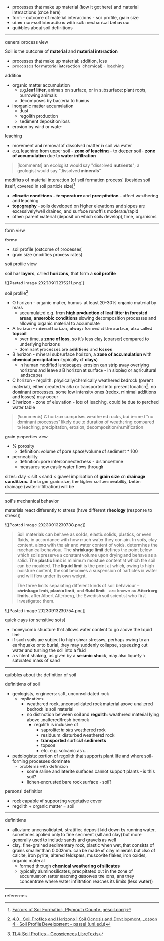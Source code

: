 - processes that make up material (how it got here) and material interactions (once here)
- form - outcome of material interactions - soil profile, grain size
- other non-soil interactions with soil: mechanical behaviour
- quibbles about soil definitions


---
general process view

Soil is the outcome of **material** and **material interaction**
- processes that make up material: addition, loss
- processes for material interaction (chemical) - leaching

addition
- organic matter accumulation
	- e.g.**leaf litter**, animals on surface, or in subsurface: plant roots, burrowing animals
	- decomposes by bacteria to humus
- inorganic matter accumulation
	- dust
	- regolith production
	- sediment deposition
loss
- erosion by wind or water

leaching
- movement and removal of dissolved matter in soil via water
- e.g. leaching from upper soil - **zone of leaching** - to deeper soil - **zone of accumulation** due to **water infiltration**

>[!comments]
>an ecologist would say "dissolved **nutrients**"; a geologist would say "dissolved **minerals**"

modifiers of material interaction (of soil formation process) (besides soil itself, covered in soil particle size)[^3]
- **climatic conditions** - **temperature** and **precipitation** - affect weathering and leaching
- **topography** - soils developed on higher elevations and slopes are excessively/well drained, and surface runoff is moderate/rapid
- other: parent material (deposit on which soils develop), time, organisms

---
form view

forms
- soil profile (outcome of processes)
- grain size (modifies process rates)

soil profile view

soil has **layers**, called **horizons**, that form a **soil profile**

![[Pasted image 20230913235211.png]]

soil profile[^2]
- O horizon - organic matter, humus; at least 20-30% organic material by mass
	- accumulated e.g. from **high production of leaf litter in forested areas**, **anaerobic conditions** slowing decomposition processes and allowing organic material to accumulate
- A horizon - mineral horizon, always formed at the surface, also called **topsoil**
	- over time, a **zone of loss**, so it's less clay (coarser) compared to underlying horizons
	- dominant processes are **additions** and **losses**
- B horizon - mineral subsurface horizon, a **zone of accumulation** with **chemical precipitation** (typically of **clays**)
	- in human modified landscapes, erosion can strip away overlying horizons and leave a B horizon at surface - in sloping or agricultural landscapes
- C horizon - regolith. physically/chemically weathered bedrock (parent material), either created *in situ* or transported into present location[^1]. no dominant processes, some low intensity ones (redox, minimal additions and losses) may occur
- E horizon - zone of eluviation - lots of leaching, could be due to perched water table

>[!comments]
>C horizon comprises weathered rocks, but termed "no dominant processes" likely due to duration of weathering compared to leaching, precipitation, erosion, decomposition/humification

grain properties view
- % porosity
	- definition: volume of pore space/volume of sediment \* 100
- permeability
	- definition: pore interconnectedness - distance/time
	- measures how easily water flows through

sizes: clay < silt < sand < gravel
implication of **grain size** on **drainage conditions**: the larger grain size, the higher soil permeability, better drainage (water infiltration) will be

---
soil's mechanical behavior

materials react differently to stress (have different **rheology** (response to stress))

![[Pasted image 20230913230738.png]]

> Soil materials can behave as solids, elastic solids, plastics, or even fluids, in accordance with how much water they contain. In soils, clay content, along with the air and water content of voids, determines the mechanical behaviour. The **shrinkage limit** defines the point below which soils preserve a constant volume upon drying and behave as a solid. The **plastic limit** is minimum moisture content at which the soil can be moulded. The **liquid limit** is the point at which, owing to high moisture content, the soil becomes a suspension of particles in water and will flow under its own weight.
> 
> The three limits separating different kinds of soil behaviour – **shrinkage limit, plastic limit**, and **fluid limit** – are known as **Atterberg limits**, after Albert Atterberg, the Swedish soil scientist who first investigated them.

![[Pasted image 20230913230754.png]]

quick clays (or sensitive soils)
- honeycomb structure that allows water content to go above the liquid limit
- if such soils are subject to high shear stresses, perhaps owing to an earthquake or to burial, they may suddenly collapse, squeezing out water and turning the soil into a fluid
- a violent shaking, as given by a **seismic shock**, may also liquefy a saturated mass of sand

---
quibbles about the definition of soil

definitions of soil
- geologists, engineers: soft, unconsolidated rock
	- implications
		- weathered rock, unconsolidated rock material above unaltered bedrock is soil material
		- no distinction between soil and **regolith**: weathered material lying above unaltered/fresh bedrock
			- regolith is inclusive of
				- saprolite: *in situ* weathered rock
				- residuum: disturbed weathered rock
				- **transported** surficial **sediments**
				- topsoil
				- etc. e.g. volcanic ash...
- pedologists: portion of regolith that supports plant life and where soil-forming processes dominate
	- problems with definition
		- some saline and laterite surfaces cannot support plants - is this soil?
		- lichen-encrusted bare rock surface - soil?

personal definition
- rock capable of supporting vegetative cover
- regolith + organic matter = soil

---
definitions
- alluvium: unconsolidated, stratified deposit laid down by running water, sometimes applied only to fine sediment (silt and clay) but more generally used to include sands and gravels as well
- clay: fine-grained sedimentary rock, plastic when wet, that consists of grains smaller than 0.002mm. can be made of clay minerals but also of calcite, iron pyrite, altered feldspars, muscovite flakes, iron oxides, organic material
	- formed through **chemical weathering of silicates**
	- typically aluminosilicates, precipitated out in the zone of accumulation (after leaching dissolves the ions, and they concentrate where water infiltration reaches its limits (less water))


---
references
[^1]: [11.4: Soil Profiles - Geosciences LibreTexts](https://geo.libretexts.org/Bookshelves/Geography_(Physical)/The_Physical_Environment_(Ritter)/11%3A_Soil_Systems/11.04%3A_Soil_Profiles)
[^2]: [4.3 - Soil Profiles and Horizons | Soil Genesis and Development, Lesson 4 - Soil Profile Development - passel (unl.edu)](https://passel2.unl.edu/view/lesson/293965be23a0/3)
[^3]: [Factors of Soil Formation, Plymouth County (nesoil.com)](http://nesoil.com/plymouth/formation.html)